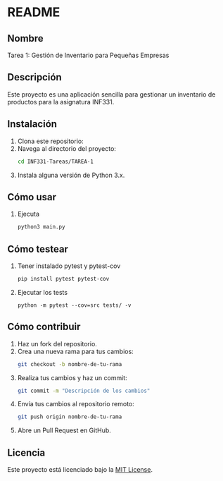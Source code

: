 # README

## Nombre

Tarea 1: Gestión de Inventario para Pequeñas Empresas

## Descripción

Este proyecto es una aplicación sencilla para gestionar un inventario de productos para la asignatura INF331.

## Instalación

1. Clona este repositorio:
2. Navega al directorio del proyecto:
   ```bash
   cd INF331-Tareas/TAREA-1
   ```
3. Instala alguna versión de Python 3.x.

## Cómo usar

1. Ejecuta
   ```bash
   python3 main.py
   ```

## Cómo testear
1. Tener instalado pytest y pytest-cov
   ```bash
   pip install pytest pytest-cov
   ```
2. Ejecutar los tests
   ```
   python -m pytest --cov=src tests/ -v
   ```

## Cómo contribuir

1. Haz un fork del repositorio.
2. Crea una nueva rama para tus cambios:
   ```bash
   git checkout -b nombre-de-tu-rama
   ```
3. Realiza tus cambios y haz un commit:
   ```bash
   git commit -m "Descripción de los cambios"
   ```
4. Envía tus cambios al repositorio remoto:
   ```bash
   git push origin nombre-de-tu-rama
   ```
5. Abre un Pull Request en GitHub.

## Licencia

Este proyecto está licenciado bajo la [MIT License]().
